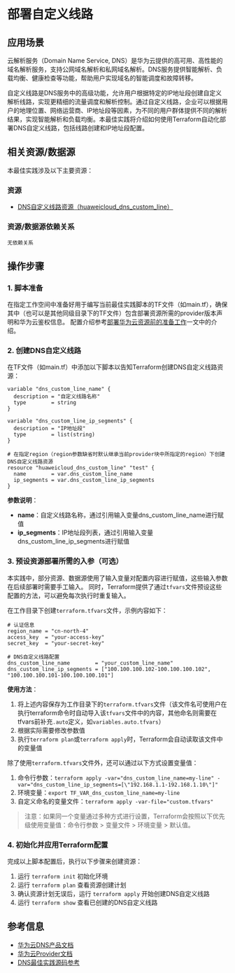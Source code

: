 # 部署自定义线路

## 应用场景

云解析服务（Domain Name Service, DNS）是华为云提供的高可用、高性能的域名解析服务，支持公网域名解析和私网域名解析。DNS服务提供智能解析、负载均衡、健康检查等功能，帮助用户实现域名的智能调度和故障转移。

自定义线路是DNS服务中的高级功能，允许用户根据特定的IP地址段创建自定义解析线路，实现更精细的流量调度和解析控制。通过自定义线路，企业可以根据用户的地理位置、网络运营商、IP地址段等因素，为不同的用户群体提供不同的解析结果，实现智能解析和负载均衡。本最佳实践将介绍如何使用Terraform自动化部署DNS自定义线路，包括线路创建和IP地址段配置。

## 相关资源/数据源

本最佳实践涉及以下主要资源：

### 资源

- [DNS自定义线路资源（huaweicloud_dns_custom_line）](https://registry.terraform.io/providers/huaweicloud/huaweicloud/latest/docs/resources/dns_custom_line)

### 资源/数据源依赖关系

```
无依赖关系
```

## 操作步骤

### 1. 脚本准备

在指定工作空间中准备好用于编写当前最佳实践脚本的TF文件（如main.tf），确保其中（也可以是其他同级目录下的TF文件）包含部署资源所需的provider版本声明和华为云鉴权信息。
配置介绍参考[部署华为云资源前的准备工作](../introductions/prepare_before_deploy.md)一文中的介绍。

### 2. 创建DNS自定义线路

在TF文件（如main.tf）中添加以下脚本以告知Terraform创建DNS自定义线路资源：

```hcl
variable "dns_custom_line_name" {
  description = "自定义线路名称"
  type        = string
}

variable "dns_custom_line_ip_segments" {
  description = "IP地址段"
  type        = list(string)
}

# 在指定region（region参数缺省时默认继承当前provider块中所指定的region）下创建DNS自定义线路资源
resource "huaweicloud_dns_custom_line" "test" {
  name        = var.dns_custom_line_name
  ip_segments = var.dns_custom_line_ip_segments
}
```

**参数说明**：
- **name**：自定义线路名称，通过引用输入变量dns_custom_line_name进行赋值
- **ip_segments**：IP地址段列表，通过引用输入变量dns_custom_line_ip_segments进行赋值

### 3. 预设资源部署所需的入参（可选）

本实践中，部分资源、数据源使用了输入变量对配置内容进行赋值，这些输入参数在后续部署时需要手工输入。
同时，Terraform提供了通过`tfvars`文件预设这些配置的方法，可以避免每次执行时重复输入。

在工作目录下创建`terraform.tfvars`文件，示例内容如下：

```hcl
# 认证信息
region_name = "cn-north-4"
access_key  = "your-access-key"
secret_key  = "your-secret-key"

# DNS自定义线路配置
dns_custom_line_name        = "your_custom_line_name"
dns_custom_line_ip_segments = ["100.100.100.102-100.100.100.102", "100.100.100.101-100.100.100.101"]
```

**使用方法**：

1. 将上述内容保存为工作目录下的`terraform.tfvars`文件（该文件名可使用户在执行terraform命令时自动导入该`tfvars`文件中的内容，其他命名则需要在tfvars前补充`.auto`定义，如`variables.auto.tfvars`）
2. 根据实际需要修改参数值
3. 执行`terraform plan`或`terraform apply`时，Terraform会自动读取该文件中的变量值

除了使用`terraform.tfvars`文件外，还可以通过以下方式设置变量值：

1. 命令行参数：`terraform apply -var="dns_custom_line_name=my-line" -var="dns_custom_line_ip_segments=[\"192.168.1.1-192.168.1.10\"]"`
2. 环境变量：`export TF_VAR_dns_custom_line_name=my-line`
3. 自定义命名的变量文件：`terraform apply -var-file="custom.tfvars"`

> 注意：如果同一个变量通过多种方式进行设置，Terraform会按照以下优先级使用变量值：命令行参数 > 变量文件 > 环境变量 > 默认值。

### 4. 初始化并应用Terraform配置

完成以上脚本配置后，执行以下步骤来创建资源：

1. 运行 `terraform init` 初始化环境
2. 运行 `terraform plan` 查看资源创建计划
3. 确认资源计划无误后，运行 `terraform apply` 开始创建DNS自定义线路
4. 运行 `terraform show` 查看已创建的DNS自定义线路

## 参考信息

- [华为云DNS产品文档](https://support.huaweicloud.com/dns/index.html)
- [华为云Provider文档](https://registry.terraform.io/providers/huaweicloud/huaweicloud/latest/docs)
- [DNS最佳实践源码参考](https://github.com/huaweicloud/terraform-provider-huaweicloud/tree/master/examples/dns)
